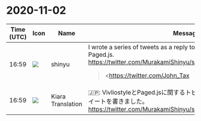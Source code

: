 # 2020-11-02

|Time (UTC)|Icon|Name|Message|
|---|---|---|---|
|16:59|![](https://avatars.slack-edge.com/2018-04-27/354445776386_e258f5ed5ba887b08668_72.jpg)|shinyu|I wrote a series of tweets as a reply to a topic about Vivliostyle and Paged.js.<br><https://twitter.com/MurakamiShinyu/status/1323290256070770689><br><blockquote><https://twitter.com/John_Tax|@John_Tax> <https://twitter.com/paged_js|@paged_js> <https://twitter.com/printcssrocks|@printcssrocks> <https://twitter.com/andreas_zettl|@andreas_zettl> <https://twitter.com/mkraetke|@mkraetke> <https://twitter.com/Vivliostyle|@Vivliostyle> <https://twitter.com/EditoriaPub|@EditoriaPub> For the history of Vivliostyle, see <https://vivliostyle.org/history/> . We (<https://twitter.com/Vivliostyle|@Vivliostyle>) are now a non-profit community for the OSS project.<br><br>Our goal hasn't changed: enabling CSS Paged Media (and more) with web browsers.<br><br>The success of <https://twitter.com/paged_js|@paged_js> sharing same goal encourages us, thanks😃</blockquote>|
|16:59|![](https://avatars.slack-edge.com/2019-08-21/732685848020_f3f20736795184660348_72.png)|Kiara Translation|🇯🇵: VivliostyleとPaged.jsに関するトピックへの返信として、一連のツイートを書きました。<br><https://twitter.com/MurakamiShinyu/status/1323290256070770689>|
